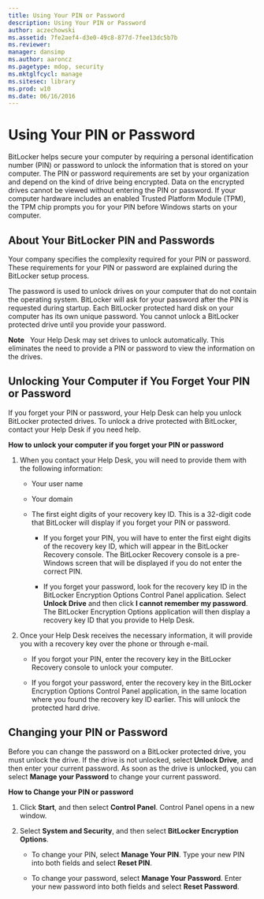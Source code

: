 ```yaml
---
title: Using Your PIN or Password
description: Using Your PIN or Password
author: aczechowski
ms.assetid: 7fe2aef4-d3e0-49c8-877d-7fee13dc5b7b
ms.reviewer: 
manager: dansimp
ms.author: aaroncz
ms.pagetype: mdop, security
ms.mktglfcycl: manage
ms.sitesec: library
ms.prod: w10
ms.date: 06/16/2016
---
```



# Using Your PIN or Password


BitLocker helps secure your computer by requiring a personal identification number (PIN) or password to unlock the information that is stored on your computer. The PIN or password requirements are set by your organization and depend on the kind of drive being encrypted. Data on the encrypted drives cannot be viewed without entering the PIN or password. If your computer hardware includes an enabled Trusted Platform Module (TPM), the TPM chip prompts you for your PIN before Windows starts on your computer.

## About Your BitLocker PIN and Passwords


Your company specifies the complexity required for your PIN or password. These requirements for your PIN or password are explained during the BitLocker setup process.

The password is used to unlock drives on your computer that do not contain the operating system. BitLocker will ask for your password after the PIN is requested during startup. Each BitLocker protected hard disk on your computer has its own unique password. You cannot unlock a BitLocker protected drive until you provide your password.

**Note**  
Your Help Desk may set drives to unlock automatically. This eliminates the need to provide a PIN or password to view the information on the drives.

 

## Unlocking Your Computer if You Forget Your PIN or Password


If you forget your PIN or password, your Help Desk can help you unlock BitLocker protected drives. To unlock a drive protected with BitLocker, contact your Help Desk if you need help.

**How to unlock your computer if you forget your PIN or password**

1.  When you contact your Help Desk, you will need to provide them with the following information:

    -   Your user name

    -   Your domain

    -   The first eight digits of your recovery key ID. This is a 32-digit code that BitLocker will display if you forget your PIN or password.

        -   If you forget your PIN, you will have to enter the first eight digits of the recovery key ID, which will appear in the BitLocker Recovery console. The BitLocker Recovery console is a pre-Windows screen that will be displayed if you do not enter the correct PIN.

        -   If you forget your password, look for the recovery key ID in the BitLocker Encryption Options Control Panel application. Select **Unlock Drive** and then click **I cannot remember my password**. The BitLocker Encryption Options application will then display a recovery key ID that you provide to Help Desk.

2.  Once your Help Desk receives the necessary information, it will provide you with a recovery key over the phone or through e-mail.

    -   If you forgot your PIN, enter the recovery key in the BitLocker Recovery console to unlock your computer.

    -   If you forgot your password, enter the recovery key in the BitLocker Encryption Options Control Panel application, in the same location where you found the recovery key ID earlier. This will unlock the protected hard drive.

## Changing your PIN or Password


Before you can change the password on a BitLocker protected drive, you must unlock the drive. If the drive is not unlocked, select **Unlock Drive**, and then enter your current password. As soon as the drive is unlocked, you can select **Manage your Password** to change your current password.

**How to Change your PIN or password**

1.  Click **Start**, and then select **Control Panel**. Control Panel opens in a new window.

2.  Select **System and Security**, and then select **BitLocker Encryption Options**.

    -   To change your PIN, select **Manage Your PIN**. Type your new PIN into both fields and select **Reset PIN**.

    -   To change your password, select **Manage Your Password**. Enter your new password into both fields and select **Reset Password**.

 

 





